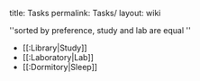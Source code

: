 title: Tasks
permalink: Tasks/
layout: wiki



''sorted by preference, study and lab are equal
''
- [[:Library|Study]]
- [[:Laboratory|Lab]]
- [[:Dormitory|Sleep]]